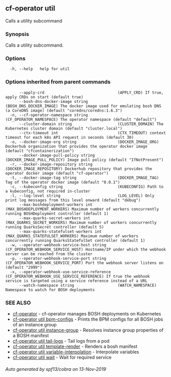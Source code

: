 ## cf-operator util

Calls a utility subcommand

### Synopsis

Calls a utility subcommand.

### Options

```
  -h, --help   help for util
```

### Options inherited from parent commands

```
      --apply-crd                                (APPLY_CRD) If true, apply CRDs on start (default true)
      --bosh-dns-docker-image string             (BOSH_DNS_DOCKER_IMAGE) The docker image used for emulating bosh DNS (a CoreDNS image) (default "coredns/coredns:1.6.3")
  -n, --cf-operator-namespace string             (CF_OPERATOR_NAMESPACE) The operator namespace (default "default")
      --cluster-domain string                    (CLUSTER_DOMAIN) The Kubernetes cluster domain (default "cluster.local")
      --ctx-timeout int                          (CTX_TIMEOUT) context timeout for each k8s API request in seconds (default 30)
  -o, --docker-image-org string                  (DOCKER_IMAGE_ORG) Dockerhub organization that provides the operator docker image (default "cfcontainerization")
      --docker-image-pull-policy string          (DOCKER_IMAGE_PULL_POLICY) Image pull policy (default "IfNotPresent")
  -r, --docker-image-repository string           (DOCKER_IMAGE_REPOSITORY) Dockerhub repository that provides the operator docker image (default "cf-operator")
  -t, --docker-image-tag string                  (DOCKER_IMAGE_TAG) Tag of the operator docker image (default "0.0.1")
  -c, --kubeconfig string                        (KUBECONFIG) Path to a kubeconfig, not required in-cluster
  -l, --log-level string                         (LOG_LEVEL) Only print log messages from this level onward (default "debug")
      --max-boshdeployment-workers int           (MAX_BOSHDEPLOYMENT_WORKERS) Maximum number of workers concurrently running BOSHDeployment controller (default 1)
      --max-quarks-secret-workers int            (MAX_QUARKS_SECRET_WORKERS) Maximum number of workers concurrently running QuarksSecret controller (default 5)
      --max-quarks-statefulset-workers int       (MAX_QUARKS_STATEFULSET_WORKERS) Maximum number of workers concurrently running QuarksStatefulSet controller (default 1)
  -w, --operator-webhook-service-host string     (CF_OPERATOR_WEBHOOK_SERVICE_HOST) Hostname/IP under which the webhook server can be reached from the cluster
  -p, --operator-webhook-service-port string     (CF_OPERATOR_WEBHOOK_SERVICE_PORT) Port the webhook server listens on (default "2999")
  -x, --operator-webhook-use-service-reference   (CF_OPERATOR_WEBHOOK_USE_SERVICE_REFERENCE) If true the webhook service is targeted using a service reference instead of a URL
      --watch-namespace string                   (WATCH_NAMESPACE) Namespace to watch for BOSH deployments
```

### SEE ALSO

* [cf-operator](cf-operator.md)	 - cf-operator manages BOSH deployments on Kubernetes
* [cf-operator util bpm-configs](cf-operator_util_bpm-configs.md)	 - Prints the BPM configs for all BOSH jobs of an instance group
* [cf-operator util instance-group](cf-operator_util_instance-group.md)	 - Resolves instance group properties of a BOSH manifest
* [cf-operator util tail-logs](cf-operator_util_tail-logs.md)	 - Tail logs from a pod
* [cf-operator util template-render](cf-operator_util_template-render.md)	 - Renders a bosh manifest
* [cf-operator util variable-interpolation](cf-operator_util_variable-interpolation.md)	 - Interpolate variables
* [cf-operator util wait](cf-operator_util_wait.md)	 - Wait for required service

###### Auto generated by spf13/cobra on 13-Nov-2019
